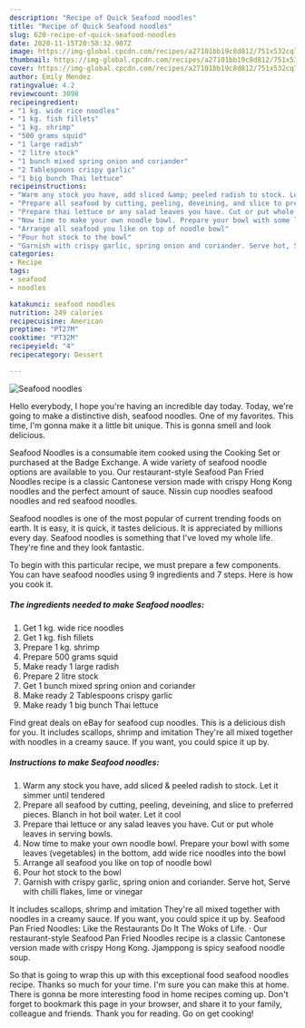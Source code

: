 ```yaml
---
description: "Recipe of Quick Seafood noodles"
title: "Recipe of Quick Seafood noodles"
slug: 620-recipe-of-quick-seafood-noodles
date: 2020-11-15T20:58:32.907Z
image: https://img-global.cpcdn.com/recipes/a27101bb19c8d812/751x532cq70/seafood-noodles-recipe-main-photo.jpg
thumbnail: https://img-global.cpcdn.com/recipes/a27101bb19c8d812/751x532cq70/seafood-noodles-recipe-main-photo.jpg
cover: https://img-global.cpcdn.com/recipes/a27101bb19c8d812/751x532cq70/seafood-noodles-recipe-main-photo.jpg
author: Emily Mendez
ratingvalue: 4.2
reviewcount: 3098
recipeingredient:
- "1 kg. wide rice noodles"
- "1 kg. fish fillets"
- "1 kg. shrimp"
- "500 grams squid"
- "1 large radish"
- "2 litre stock"
- "1 bunch mixed spring onion and coriander"
- "2 Tablespoons crispy garlic"
- "1 big bunch Thai lettuce"
recipeinstructions:
- "Warm any stock you have, add sliced &amp; peeled radish to stock. Let it simmer until tendered"
- "Prepare all seafood by cutting, peeling, deveining, and slice to preferred pieces. Blanch in hot boil water. Let it cool"
- "Prepare thai lettuce or any salad leaves you have. Cut or put whole leaves in serving bowls."
- "Now time to make your own noodle bowl. Prepare your bowl with some leaves (vegetables) in the bottom, add wide rice noodles into the bowl"
- "Arrange all seafood you like on top of noodle bowl"
- "Pour hot stock to the bowl"
- "Garnish with crispy garlic, spring onion and coriander. Serve hot, Serve with chilli flakes, lime or vinegar"
categories:
- Recipe
tags:
- seafood
- noodles

katakunci: seafood noodles 
nutrition: 249 calories
recipecuisine: American
preptime: "PT27M"
cooktime: "PT32M"
recipeyield: "4"
recipecategory: Dessert

---
```



![Seafood noodles](https://img-global.cpcdn.com/recipes/a27101bb19c8d812/751x532cq70/seafood-noodles-recipe-main-photo.jpg)

Hello everybody, I hope you're having an incredible day today. Today, we're going to make a distinctive dish, seafood noodles. One of my favorites. This time, I'm gonna make it a little bit unique. This is gonna smell and look delicious.

Seafood Noodles is a consumable item cooked using the Cooking Set or purchased at the Badge Exchange. A wide variety of seafood noodle options are available to you. Our restaurant-style Seafood Pan Fried Noodles recipe is a classic Cantonese version made with crispy Hong Kong noodles and the perfect amount of sauce. Nissin cup noodles seafood noodles and red seafood noodles.

Seafood noodles is one of the most popular of current trending foods on earth. It is easy, it is quick, it tastes delicious. It is appreciated by millions every day. Seafood noodles is something that I've loved my whole life. They're fine and they look fantastic.


To begin with this particular recipe, we must prepare a few components. You can have seafood noodles using 9 ingredients and 7 steps. Here is how you cook it.

<!--inarticleads1-->

##### The ingredients needed to make Seafood noodles:

1. Get 1 kg. wide rice noodles
1. Get 1 kg. fish fillets
1. Prepare 1 kg. shrimp
1. Prepare 500 grams squid
1. Make ready 1 large radish
1. Prepare 2 litre stock
1. Get 1 bunch mixed spring onion and coriander
1. Make ready 2 Tablespoons crispy garlic
1. Make ready 1 big bunch Thai lettuce


Find great deals on eBay for seafood cup noodles. This is a delicious dish for you. It includes scallops, shrimp and imitation They&#39;re all mixed together with noodles in a creamy sauce. If you want, you could spice it up by. 

<!--inarticleads2-->

##### Instructions to make Seafood noodles:

1. Warm any stock you have, add sliced &amp; peeled radish to stock. Let it simmer until tendered
1. Prepare all seafood by cutting, peeling, deveining, and slice to preferred pieces. Blanch in hot boil water. Let it cool
1. Prepare thai lettuce or any salad leaves you have. Cut or put whole leaves in serving bowls.
1. Now time to make your own noodle bowl. Prepare your bowl with some leaves (vegetables) in the bottom, add wide rice noodles into the bowl
1. Arrange all seafood you like on top of noodle bowl
1. Pour hot stock to the bowl
1. Garnish with crispy garlic, spring onion and coriander. Serve hot, Serve with chilli flakes, lime or vinegar


It includes scallops, shrimp and imitation They&#39;re all mixed together with noodles in a creamy sauce. If you want, you could spice it up by. Seafood Pan Fried Noodles: Like the Restaurants Do It The Woks of Life. · Our restaurant-style Seafood Pan Fried Noodles recipe is a classic Cantonese version made with crispy Hong Kong. Jjamppong is spicy seafood noodle soup. 

So that is going to wrap this up with this exceptional food seafood noodles recipe. Thanks so much for your time. I'm sure you can make this at home. There is gonna be more interesting food in home recipes coming up. Don't forget to bookmark this page in your browser, and share it to your family, colleague and friends. Thank you for reading. Go on get cooking!
